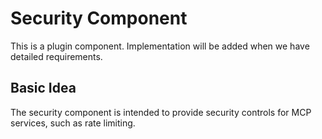 # Security Component

This is a plugin component. Implementation will be added when we have detailed requirements.

## Basic Idea

The security component is intended to provide security controls for MCP services, such as rate limiting.
